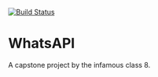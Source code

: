 [![Build Status](https://travis-ci.com/YuRiTan/class_8_project.svg?branch=master)](https://travis-ci.com/YuRiTan/class_8_project/)

# WhatsAPI

A capstone project by the infamous class 8.
